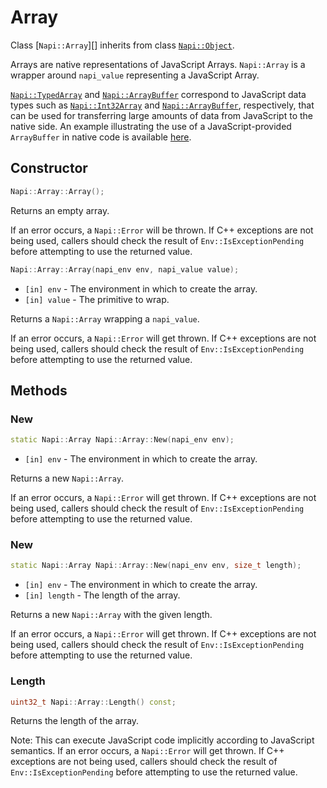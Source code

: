 # Array

Class [`Napi::Array`][] inherits from class [`Napi::Object`][].

Arrays are native representations of JavaScript Arrays. `Napi::Array` is a wrapper
around `napi_value` representing a JavaScript Array.

[`Napi::TypedArray`][] and [`Napi::ArrayBuffer`][] correspond to JavaScript data
types such as [`Napi::Int32Array`][] and [`Napi::ArrayBuffer`][], respectively,
that can be used for transferring large amounts of data from JavaScript to the
native side. An example illustrating the use of a JavaScript-provided
`ArrayBuffer` in native code is available [here](https://github.com/nodejs/node-addon-examples/tree/master/array_buffer_to_native/node-addon-api).

## Constructor
```cpp
Napi::Array::Array();
```

Returns an empty array.

If an error occurs, a `Napi::Error` will be thrown. If C++ exceptions are not
being used, callers should check the result of `Env::IsExceptionPending` before
attempting to use the returned value.

```cpp
Napi::Array::Array(napi_env env, napi_value value);
```
- `[in] env` - The environment in which to create the array.
- `[in] value` - The primitive to wrap.

Returns a `Napi::Array` wrapping a `napi_value`.

If an error occurs, a `Napi::Error` will get thrown. If C++ exceptions are not
being used, callers should check the result of `Env::IsExceptionPending` before
attempting to use the returned value.

## Methods

### New
```cpp
static Napi::Array Napi::Array::New(napi_env env);
```
- `[in] env` - The environment in which to create the array.

Returns a new `Napi::Array`.

If an error occurs, a `Napi::Error` will get thrown. If C++ exceptions are not
being used, callers should check the result of `Env::IsExceptionPending` before
attempting to use the returned value.

### New

```cpp
static Napi::Array Napi::Array::New(napi_env env, size_t length);
```
- `[in] env` - The environment in which to create the array.
- `[in] length` - The length of the array.

Returns a new `Napi::Array` with the given length.

If an error occurs, a `Napi::Error` will get thrown. If C++ exceptions are not
being used, callers should check the result of `Env::IsExceptionPending` before
attempting to use the returned value.

### Length
```cpp
uint32_t Napi::Array::Length() const;
```

Returns the length of the array.

Note:
This can execute JavaScript code implicitly according to JavaScript semantics.
If an error occurs, a `Napi::Error` will get thrown. If C++ exceptions are not
being used, callers should check the result of `Env::IsExceptionPending` before
attempting to use the returned value.

[`Napi::ArrayBuffer`]: ./array_buffer.md
[`Napi::Int32Array`]: ./typed_array_of.md
[`Napi::Object`]: ./object.md
[`Napi::TypedArray`]: ./typed_array.md
